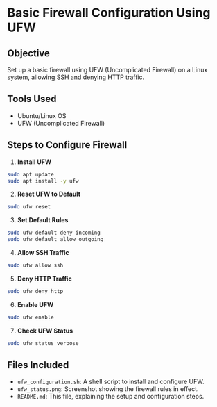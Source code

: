 # Basic Firewall Configuration Using UFW

## Objective

Set up a basic firewall using UFW (Uncomplicated Firewall) on a Linux system, allowing SSH and denying HTTP traffic.

## Tools Used

- Ubuntu/Linux OS
- UFW (Uncomplicated Firewall)

## Steps to Configure Firewall

1. **Install UFW**

```bash
sudo apt update
sudo apt install -y ufw
```

2. **Reset UFW to Default**

```bash
sudo ufw reset
```

3. **Set Default Rules**

```bash
sudo ufw default deny incoming
sudo ufw default allow outgoing
```

4. **Allow SSH Traffic**

```bash
sudo ufw allow ssh
```

5. **Deny HTTP Traffic**

```bash
sudo ufw deny http
```

6. **Enable UFW**

```bash
sudo ufw enable
```

7. **Check UFW Status**

```bash
sudo ufw status verbose
```

## Files Included

- `ufw_configuration.sh`: A shell script to install and configure UFW.
- `ufw_status.png`: Screenshot showing the firewall rules in effect.
- `README.md`: This file, explaining the setup and configuration steps.

